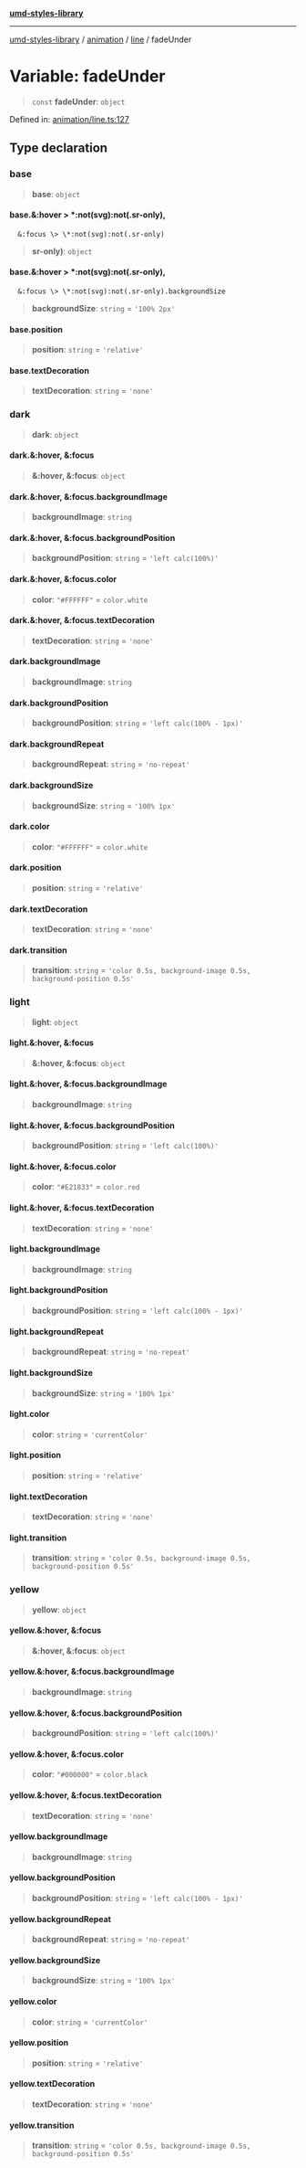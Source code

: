 [**umd-styles-library**](../../../../README.md)

***

[umd-styles-library](../../../../modules.md) / [animation](../../../README.md) / [line](../README.md) / fadeUnder

# Variable: fadeUnder

> `const` **fadeUnder**: `object`

Defined in: [animation/line.ts:127](https://github.com/UMD-Digital/design-system/blob/d4b532fefdb58d8d5a6b9764db295308e13706a9/packages/styles/source/animation/line.ts#L127)

## Type declaration

### base

> **base**: `object`

#### base.&:hover \> \*:not(svg):not(.sr-only),
      &:focus \> \*:not(svg):not(.sr-only)

> **sr-only)**: `object`

#### base.&:hover \> \*:not(svg):not(.sr-only),
      &:focus \> \*:not(svg):not(.sr-only).backgroundSize

> **backgroundSize**: `string` = `'100% 2px'`

#### base.position

> **position**: `string` = `'relative'`

#### base.textDecoration

> **textDecoration**: `string` = `'none'`

### dark

> **dark**: `object`

#### dark.&:hover, &:focus

> **&:hover, &:focus**: `object`

#### dark.&:hover, &:focus.backgroundImage

> **backgroundImage**: `string`

#### dark.&:hover, &:focus.backgroundPosition

> **backgroundPosition**: `string` = `'left calc(100%)'`

#### dark.&:hover, &:focus.color

> **color**: `"#FFFFFF"` = `color.white`

#### dark.&:hover, &:focus.textDecoration

> **textDecoration**: `string` = `'none'`

#### dark.backgroundImage

> **backgroundImage**: `string`

#### dark.backgroundPosition

> **backgroundPosition**: `string` = `'left calc(100% - 1px)'`

#### dark.backgroundRepeat

> **backgroundRepeat**: `string` = `'no-repeat'`

#### dark.backgroundSize

> **backgroundSize**: `string` = `'100% 1px'`

#### dark.color

> **color**: `"#FFFFFF"` = `color.white`

#### dark.position

> **position**: `string` = `'relative'`

#### dark.textDecoration

> **textDecoration**: `string` = `'none'`

#### dark.transition

> **transition**: `string` = `'color 0.5s, background-image 0.5s, background-position 0.5s'`

### light

> **light**: `object`

#### light.&:hover, &:focus

> **&:hover, &:focus**: `object`

#### light.&:hover, &:focus.backgroundImage

> **backgroundImage**: `string`

#### light.&:hover, &:focus.backgroundPosition

> **backgroundPosition**: `string` = `'left calc(100%)'`

#### light.&:hover, &:focus.color

> **color**: `"#E21833"` = `color.red`

#### light.&:hover, &:focus.textDecoration

> **textDecoration**: `string` = `'none'`

#### light.backgroundImage

> **backgroundImage**: `string`

#### light.backgroundPosition

> **backgroundPosition**: `string` = `'left calc(100% - 1px)'`

#### light.backgroundRepeat

> **backgroundRepeat**: `string` = `'no-repeat'`

#### light.backgroundSize

> **backgroundSize**: `string` = `'100% 1px'`

#### light.color

> **color**: `string` = `'currentColor'`

#### light.position

> **position**: `string` = `'relative'`

#### light.textDecoration

> **textDecoration**: `string` = `'none'`

#### light.transition

> **transition**: `string` = `'color 0.5s, background-image 0.5s, background-position 0.5s'`

### yellow

> **yellow**: `object`

#### yellow.&:hover, &:focus

> **&:hover, &:focus**: `object`

#### yellow.&:hover, &:focus.backgroundImage

> **backgroundImage**: `string`

#### yellow.&:hover, &:focus.backgroundPosition

> **backgroundPosition**: `string` = `'left calc(100%)'`

#### yellow.&:hover, &:focus.color

> **color**: `"#000000"` = `color.black`

#### yellow.&:hover, &:focus.textDecoration

> **textDecoration**: `string` = `'none'`

#### yellow.backgroundImage

> **backgroundImage**: `string`

#### yellow.backgroundPosition

> **backgroundPosition**: `string` = `'left calc(100% - 1px)'`

#### yellow.backgroundRepeat

> **backgroundRepeat**: `string` = `'no-repeat'`

#### yellow.backgroundSize

> **backgroundSize**: `string` = `'100% 1px'`

#### yellow.color

> **color**: `string` = `'currentColor'`

#### yellow.position

> **position**: `string` = `'relative'`

#### yellow.textDecoration

> **textDecoration**: `string` = `'none'`

#### yellow.transition

> **transition**: `string` = `'color 0.5s, background-image 0.5s, background-position 0.5s'`

